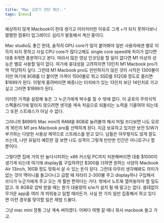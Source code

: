 ```yaml
---
title: "Mac 고르기 간단 계산.."
tags: [news]
---
```


예상하지 않게 Macbook이 한대 생기고 이러저러한 이유로 그게 +가 되지 못하다보니 멀쩡한 컴퓨터 업그레이드 심리가 발동해서 계산 중이다.

Mac studio도 좋긴 한데, 솔직히 GPU core가 많이 붙어봐야 일반 사용자에겐 별로 이득이 되지 못하고 사실 CPU core가 많다고해도 single core speed에 차이가 없다면 대충 8개면 충분하다고 본다. 따라서 많은 영상 인코딩을 할 일이 없다면 M1 이상의 성능은 별로 사용할 일이 없다. 여기에 휴대성을 고려하자면 13인치 M1 Macbook pro가 딱 적당하지 싶다. 그런데 M1 Macbook pro도 만만하지가 않은 것이 시작은 1300불이지만 여기에 8GB를 더 붙이면 가격이 1500불로 뛰고 SSD를 512GB 정도로 올리면 $1699가 된다. 이렇게 올려버리면 짜증나는 터치바가 있는 13인치 보단 14인치로 가고 싶고 그러면 $1999가 된다.

이러한 가격을 설정해 놓은 그 누군가에게 박수를 칠 수 밖에 없다. 이 공포의 무의식적 스펙올리기에 말리지 않으려면 생각을 계속 처음으로 되돌리는 노력을 기울여야 되는데 그 또한 스트레스가 아닐 수 없다.

그러니까 $699의 Mac mini의 RAM을 8GB로 늘려볼까 해서 머릴 쓰다보면 나도 모르게 16인치 M1 pro Macbook pro를 선택하게 된다. 지금 보유하고 있지만 보안 S/W가 부가하는 다양한 사용상 제약으로 스트레스를 받고 있다. 남들은 아무렇지도 않게 잘도 쓰는데, 나만 유달리 예민한 걸 보면 나도 성격이 그렇게 만만한 인간은 아니로구나 할 뿐이다.

그렇다면 집에 거의 반 놀다시피하는 x86 커스텀 PC까지 처분해버리면 대충 $1000이 생기게 되는데 여기에 display를 구입하려던 $300을 더하면 원하는 사양의 Macbook Air 13inch, 16GB 정도 맞춰서 살 수 있는 돈이 된다. 그런데 아무리 생각해봐도 의미가 없는 것이 맥미니를 들고다니고 급할 때 차라리 2-300불 주고 display하나 구입해서 쓰다가 누군가에게 주고 오는 게 훨씬 편하다는 거다. 밖에서 노트북 열어놓아야 할 일도 없고. 또 8GB로 압박 받을 때는 뭔가 대용량의 s/w가 설치 될 때 말고는 없다. 쓸데없이 무거운 app을 여러 개 띄워놓고 일할 때라든가. 사실 한 가지 일만 집중해서 하고 있다면 이런 경우를 맞이할 일은 제법 드물다.

그냥 mac mini 깡통 그냥 계속 써야겠다. 어쩌다 여행 갈 때나 회사 macbook 들고 가고.